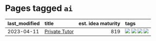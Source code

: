 # Pages tagged `ai`

|last_modified|title|est. idea maturity|tags
|:---|:---|---:|:---|
|2023-04-11|[Private Tutor](../private_tutor.md)|819|[![](https://img.shields.io/badge/tag-ai-c456a9)](../tags/ai.md) [![](https://img.shields.io/badge/tag-discussion-d7de4b)](../tags/discussion.md) [![](https://img.shields.io/badge/tag-education-3f9741)](../tags/education.md) [![](https://img.shields.io/badge/tag-startup-e54ba1)](../tags/startup.md)|